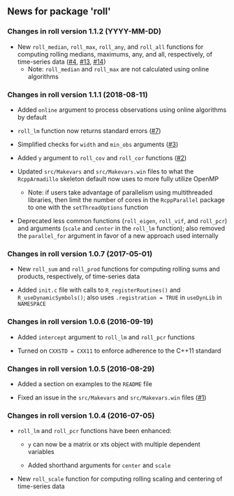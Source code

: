 ## News for package 'roll'

### Changes in roll version 1.1.2 (YYYY-MM-DD)

* New `roll_median`, `roll_max`, `roll_any`, and `roll_all` functions for computing rolling medians, maximums, any, and all, respectively, of time-series data ([#4](https://github.com/jjf234/roll/issues/4), [#13](https://github.com/jjf234/roll/issues/13), [#14](https://github.com/jjf234/roll/issues/14))
    * Note: `roll_median` and `roll_max` are not calculated using online algorithms

### Changes in roll version 1.1.1 (2018-08-11)

* Added `online` argument to process observations using online algorithms by default

* `roll_lm` function now returns standard errors ([#7](https://github.com/jjf234/roll/issues/7))

* Simplified checks for `width` and `min_obs` arguments ([#3](https://github.com/jjf234/roll/issues/3))

* Added `y` argument to `roll_cov` and `roll_cor` functions ([#2](https://github.com/jjf234/roll/issues/2))

* Updated `src/Makevars` and `src/Makevars.win` files to what the `RcppArmadillo` skeleton default now uses to more fully utilize OpenMP

    * Note: if users take advantage of parallelism using multithreaded libraries, then limit the number of cores in the `RcppParallel` package to one with the `setThreadOptions` function
    
* Deprecated less common functions (`roll_eigen`, `roll_vif`, and `roll_pcr`) and arguments (`scale` and `center` in the `roll_lm` function); also removed the `parallel_for` argument in favor of a new approach used internally

### Changes in roll version 1.0.7 (2017-05-01)

* New `roll_sum` and `roll_prod` functions for computing rolling sums and products, respectively, of time-series data

* Added `init.c` file with calls to `R_registerRoutines()` and `R_useDynamicSymbols()`; also uses `.registration = TRUE` in `useDynLib` in `NAMESPACE`

### Changes in roll version 1.0.6 (2016-09-19)

* Added `intercept` argument to `roll_lm` and `roll_pcr` functions

* Turned on `CXXSTD = CXX11` to enforce adherence to the C++11 standard

### Changes in roll version 1.0.5 (2016-08-29)

* Added a section on examples to the `README` file

* Fixed an issue in the `src/Makevars` and `src/Makevars.win` files ([#1](https://github.com/jjf234/roll/issues/1))

### Changes in roll version 1.0.4 (2016-07-05)

* `roll_lm` and `roll_pcr` functions have been enhanced:

    * `y` can now be a matrix or xts object with multiple dependent variables

    * Added shorthand arguments for `center` and `scale`

* New `roll_scale` function for computing rolling scaling and centering of time-series data